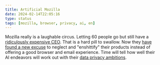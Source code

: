 ```yaml
---
title: Artificial Mozilla
date: 2024-02-14T22:05:16
type: status
tags: [mozilla, browser, privacy, ai, en]
---
```


Mozilla really is a laughable circus. Letting 60 people go but still have a [ridiculously expensive CEO](https://www.theregister.com/2024/01/02/mozilla_in_2024_ai_privacy/). That is a hard pill to swallow. Now they [have found a new excuse](https://techcrunch.com/2024/02/13/mozilla-downsizes-as-it-refocuses-on-firefox-and-ai-read-the-memo/) to neglect and "enshittify" their products instead of offering a good browser and email experience. Time will tell how well their AI endeavors will work out with their [data privacy ambitions](https://fortune.com/2024/02/08/mozilla-firefox-ceo-laura-chambers-mitchell-baker-leadership-transition/).
